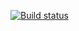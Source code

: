 [![Build status](https://ci.appveyor.com/api/projects/status/lks4a5w2wdr0osar?svg=true)](https://ci.appveyor.com/project/Kochegaar/autoga)